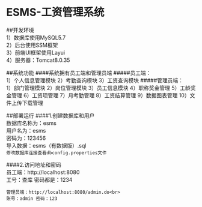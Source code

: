 # ESMS-工资管理系统<br>

##开发环境<br>
    1）数据库使用MySQL5.7<br>
    2）后台使用SSM框架<br>
    3）前端UI框架使用Layui<br>
    4）服务器：Tomcat8.0.35<br>

##系统功能
####系统拥有员工端和管理员端
#####员工端：<br>
    1）个人信息管理模块
    2）考勤查询模块
    3）工资查询模块
#####管理员端：<br>
    1）部门管理模块
    2）岗位管理模块
    3）员工信息模块
    4）职称奖金管理
    5）工龄奖金管理
    6）工资项管理
    7）月考勤管理
    8）工资结算管理
    9）数据图表管理
    10）文件上传下载管理
    
    
##部署运行
####1.创建数据库和用户<br>
    数据库名称为：esms<br>
    用户名为：esms<br>
    密码为：123456<br>
    导入数据：esms（有数据版）.sql<br>
`修改数据库连接查看dbconfig.properties文件`

####2.访问地址和密码<br>
    员工端：http://localhost:8080<br>
    工号：查库 密码都是：1234

    管理员端：http://localhost:8080/admin.do<br>
    账号：admin 密码：123

